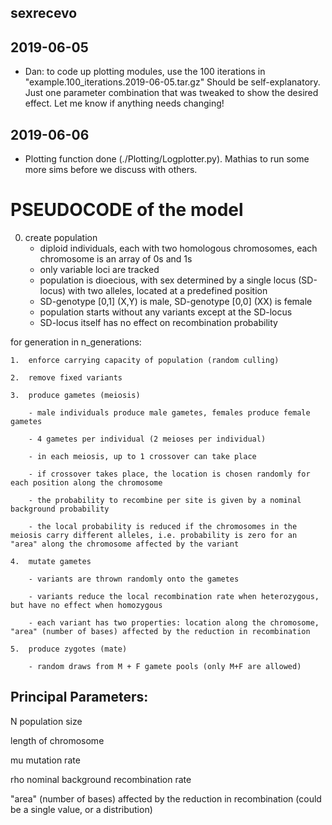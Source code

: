 ## sexrecevo 

## 2019-06-05
- Dan: to code up plotting modules, use the 100 iterations in "example.100_iterations.2019-06-05.tar.gz"
Should be self-explanatory. Just one parameter combination that was tweaked to show the desired effect.
Let me know if anything needs changing!

## 2019-06-06
- Plotting function done (./Plotting/Logplotter.py). Mathias to run some more sims before we discuss with others. 


# PSEUDOCODE of the model

0. 	create population
	- diploid individuals, each with two homologous chromosomes, each chromosome is an array of 0s and 1s
	- only variable loci are tracked
	- population is dioecious, with sex determined by a single locus (SD-locus) with two alleles, located at a predefined position
 	- SD-genotype [0,1] (X,Y) is male, SD-genotype [0,0] (XX) is female
 	- population starts without any variants except at the SD-locus
 	- SD-locus itself has no effect on recombination probability

for generation in n_generations:

	1.	enforce carrying capacity of population (random culling)
	
	2.	remove fixed variants
	
	3.	produce gametes (meiosis)
	
		- male individuals produce male gametes, females produce female gametes
		
		- 4 gametes per individual (2 meioses per individual)
		
		- in each meiosis, up to 1 crossover can take place
		
		- if crossover takes place, the location is chosen randomly for each position along the chromosome
		
		- the probability to recombine per site is given by a nominal background probability
		
		- the local probability is reduced if the chromosomes in the meiosis carry different alleles, i.e. probability is zero for an "area" along the chromosome affected by the variant
		
	4.	mutate gametes
	
		- variants are thrown randomly onto the gametes
		
		- variants reduce the local recombination rate when heterozygous, but have no effect when homozygous
		
		- each variant has two properties: location along the chromosome, "area" (number of bases) affected by the reduction in recombination   
		
	5.	produce zygotes (mate)
	
		- random draws from M + F gamete pools (only M+F are allowed)
		

## Principal Parameters:

N	population size

length of chromosome

mu	mutation rate

rho	nominal background recombination rate 

"area" (number of bases) affected by the reduction in recombination (could be a single value, or a distribution)
